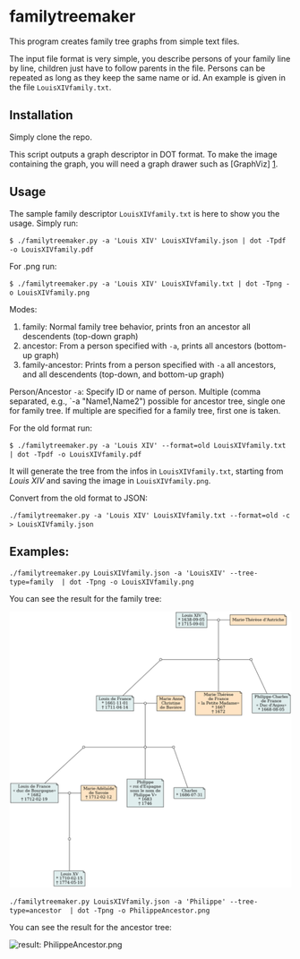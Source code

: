 familytreemaker
===============

This program creates family tree graphs from simple text files.

The input file format is very simple, you describe persons of your family line
by line, children just have to follow parents in the file. Persons can be
repeated as long as they keep the same name or id. An example is given in the
file `LouisXIVfamily.txt`.


Installation
------------

Simply clone the repo.

This script outputs a graph descriptor in DOT format. To make the image
containing the graph, you will need a graph drawer such as [GraphViz] [1].

[1]: http://www.graphviz.org/  "GraphViz"

Usage
-----


The sample family descriptor `LouisXIVfamily.txt` is here to show you the
usage. Simply run:
```
$ ./familytreemaker.py -a 'Louis XIV' LouisXIVfamily.json | dot -Tpdf -o LouisXIVfamily.pdf
```
For .png run:
```
$ ./familytreemaker.py -a 'Louis XIV' LouisXIVfamily.txt | dot -Tpng -o LouisXIVfamily.png
```

Modes:
1. family: Normal family tree behavior, prints fron an ancestor all descendents (top-down graph)
2. ancestor: From a person specified with `-a`, prints all ancestors (bottom-up graph)
3. family-ancestor: Prints from a person specified with `-a` all ancestors, and all descendents (top-down, and bottom-up graph)

Person/Ancestor `-a`:
Specify ID or name of person. Multiple (comma separated, e.g., `-a "Name1,Name2") possible for ancestor tree, single one for family tree.
If multiple are specified for a family tree, first one is taken.



For the old format run:
```
$ ./familytreemaker.py -a 'Louis XIV' --format=old LouisXIVfamily.txt | dot -Tpdf -o LouisXIVfamily.pdf
```

It will generate the tree from the infos in `LouisXIVfamily.txt`, starting from
*Louis XIV* and saving the image in `LouisXIVfamily.png`.

Convert from the old format to JSON:
```
./familytreemaker.py -a 'Louis XIV' LouisXIVfamily.txt --format=old -c > LouisXIVfamily.json
```

Examples:
----------

```
./familytreemaker.py LouisXIVfamily.json -a 'LouisXIV' --tree-type=family  | dot -Tpng -o LouisXIVfamily.png
```

You can see the result for the family tree:

![result: LouisXIVfamily.png](/LouisXIVfamily.png)


```
./familytreemaker.py LouisXIVfamily.json -a 'Philippe' --tree-type=ancestor  | dot -Tpng -o PhilippeAncestor.png
```

You can see the result for the ancestor tree:

![result: PhilippeAncestor.png](/PhilippeAncestor.png)


